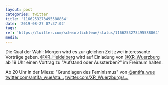 ```yaml
---
layout: post
categories: twitter
title: '1166253273495588864'
date: '2019-08-27 07:37:02'
tags: 
ref: 'https://twitter.com/schwarzlichtwue/status/1166253273495588864'
media:
---
```

Die Qual der Wahl: Morgen wird es zur gleichen Zeit zwei interessante Vorträge geben. [@XR_Heidelberg](https://twitter.com/XR_Heidelberg) wird auf Einladung von [@XR_Wuerzburg](https://twitter.com/XR_Wuerzburg) ab 19 Uhr einen Vortrag zu "Aufstand oder Aussterben?" im Freiraum halten.

Ab 20 Uhr in der Mieze: "Grundlagen des Feminismus" von [@antifa_wue](https://twitter.com/antifa_wue)
[twitter.com/antifa_wue/sta…](https://twitter.com/antifa_wue/status/1166083181348564992)
[twitter.com/XR_Wuerzburg/s…](https://twitter.com/XR_Wuerzburg/status/1165910013161984000)
